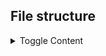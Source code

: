 ## File structure

<details>
  <summary>Toggle Content</summary>

## VideoStreaming

###Business

####Abstruct
#####IAuthService.cs
#####IChannelPhotoService.cs
#####ICommentService.cs
#####ICommunicationService.cs
#####ICoverImageService.cs
#####IDislikeService.cs
#####ILikeService.cs
#####IOperationClaimService.cs
#####IProfilePictureService.cs
#####ISubscriberService.cs
#####ITrendService.cs
#####IUserDetailService.cs
#####IUserOperationClaimService.cs
#####IUserService.cs
#####IVideoFileService.cs
#####IVideoService.cs
